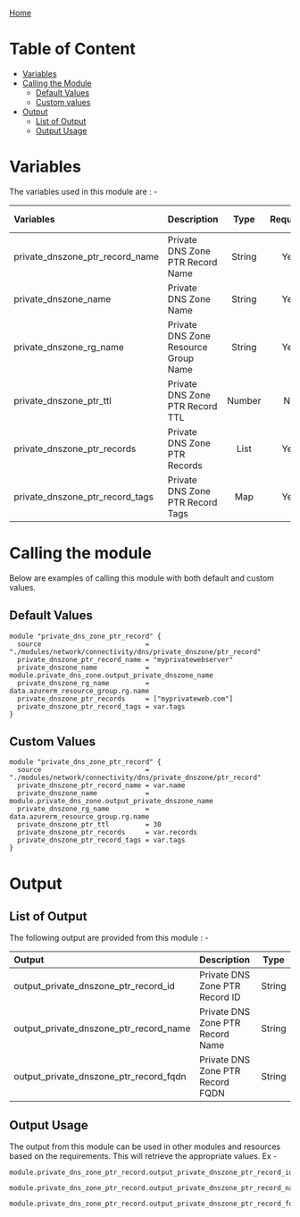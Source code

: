 [Home](../../../../../../README.md)

# Table of Content

- [Variables](#variables)
- [Calling the Module](#calling-the-module)
    - [Default Values](#default-values)
    - [Custom values](#custom-values)
- [Output](#output)
    - [List of Output](#list-of-output)
    - [Output Usage](#output-usage)

# Variables

The variables used in this module are : -

| Variables | Description | Type | Required | Default Values |
|:----------|:------------|:----:|:--------:|:--------------:|
| private_dnszone_ptr_record_name | Private DNS Zone PTR Record Name | String | Yes | NA |
| private_dnszone_name | Private DNS Zone Name | String | Yes | NA |
| private_dnszone_rg_name | Private DNS Zone Resource Group Name | String | Yes | NA |
| private_dnszone_ptr_ttl | Private DNS Zone PTR Record TTL | Number | No | **300** |
| private_dnszone_ptr_records | Private DNS Zone PTR Records | List | Yes | NA |
| private_dnszone_ptr_record_tags | Private DNS Zone PTR Record Tags | Map | Yes | NA |

# Calling the module

Below are examples of calling this module with both default and custom values.

## Default Values

```
module "private_dns_zone_ptr_record" {
  source                          = "./modules/network/connectivity/dns/private_dnszone/ptr_record"
  private_dnszone_ptr_record_name = "myprivatewebserver"
  private_dnszone_name            = module.private_dns_zone.output_private_dnszone_name
  private_dnszone_rg_name         = data.azurerm_resource_group.rg.name
  private_dnszone_ptr_records     = ["myprivateweb.com"]
  private_dnszone_ptr_record_tags = var.tags
}
```

## Custom Values

```
module "private_dns_zone_ptr_record" {
  source                          = "./modules/network/connectivity/dns/private_dnszone/ptr_record"
  private_dnszone_ptr_record_name = var.name
  private_dnszone_name            = module.private_dns_zone.output_private_dnszone_name
  private_dnszone_rg_name         = data.azurerm_resource_group.rg.name
  private_dnszone_ptr_ttl         = 30
  private_dnszone_ptr_records     = var.records
  private_dnszone_ptr_record_tags = var.tags
}
```

# Output

## List of Output
The following output are provided from this module : -

| Output | Description | Type |
|:------ |:------------|:----:|
| output_private_dnszone_ptr_record_id | Private DNS Zone PTR Record ID | String |
| output_private_dnszone_ptr_record_name | Private DNS Zone PTR Record Name | String |
| output_private_dnszone_ptr_record_fqdn | Private DNS Zone PTR Record FQDN | String |

## Output Usage

The output from this module can be used in other modules and resources based on the requirements. This will retrieve the appropriate values. Ex -

```
module.private_dns_zone_ptr_record.output_private_dnszone_ptr_record_id
```

```
module.private_dns_zone_ptr_record.output_private_dnszone_ptr_record_name
```

```
module.private_dns_zone_ptr_record.output_private_dnszone_ptr_record_fqdn
```